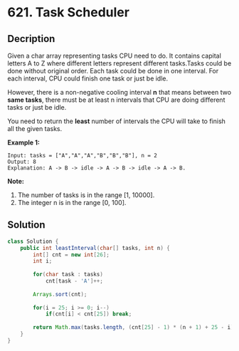 # 621. Task Scheduler

## Decription

Given a char array representing tasks CPU need to do. It contains capital letters A to Z where different letters represent different tasks.Tasks could be done without original order. Each task could be done in one interval. For each interval, CPU could finish one task or just be idle.

However, there is a non-negative cooling interval **n** that means between two **same tasks**, there must be at least n intervals that CPU are doing different tasks or just be idle.

You need to return the **least** number of intervals the CPU will take to finish all the given tasks.

**Example 1:**

```
Input: tasks = ["A","A","A","B","B","B"], n = 2
Output: 8
Explanation: A -> B -> idle -> A -> B -> idle -> A -> B.
```

**Note:**

1. The number of tasks is in the range [1, 10000].
2. The integer n is in the range [0, 100].



## Solution

```java
class Solution {
    public int leastInterval(char[] tasks, int n) {
        int[] cnt = new int[26];
        int i;
        
        for(char task : tasks)
            cnt[task - 'A']++;
        
        Arrays.sort(cnt);
        
        for(i = 25; i >= 0; i--) 
            if(cnt[i] < cnt[25]) break;
    
        return Math.max(tasks.length, (cnt[25] - 1) * (n + 1) + 25 - i);
    }
}
```



 